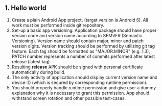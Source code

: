 ## 1. Hello world

1. Create a plain Android App project. (target version is Android 6). All work must be performed inside git repository.
2. Set-up a basic app versioning. Application package should have proper version code and version name according to SEMVER (Semantic Versioning). Version name should contain major, minor and patch version digits. Version tracking should be performed by utilizing git tag feature. Each tag should be formatted as "MAJOR.MINOR" (e.g. 1.3), PATCH number represents a number of commits performed after latest release (latest tag).
3. Resulting **release** APK should be signed with personal certificate automatically during build.
4. The only activity of application should display current version name and device ID (which is secured by corresponding runtime permission).
5. You should properly handle runtime permission and give user a dummy explanation why it is necessary to grant this permission. App should withstand screen rotation and other possible test-cases.